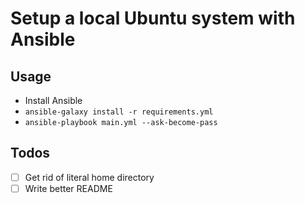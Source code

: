 # Setup a local Ubuntu system with Ansible

## Usage ##
 - Install Ansible
 - ```ansible-galaxy install -r requirements.yml```
 - ```ansible-playbook main.yml --ask-become-pass```
 
## Todos ##
 - [ ] Get rid of literal home directory
 - [ ] Write better README
